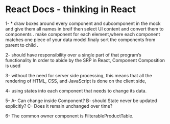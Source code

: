 # React Docs - thinking in React


1-  * draw boxes around every component and subcomponent in the mock and give them all names in breif then select UI content and convert them to components .
make component for each element,where each component matches one piece of your data model.finaly sort the components from parent to child .



2- should have responsibility over a single part of that program’s functionality
In order to abide by the SRP in React, Component Composition is used


3- without the need for server side processing, this means that all the rendering of HTML, CSS, and JavaScript is done on the client side, 



4- using states into each component that needs to change its data.



5-  A- Can change inside Component?
    B- should State never be updated explicitly?
    C- Does it remain unchanged over time? 
    

 6- The common owner component is FilterableProductTable. 